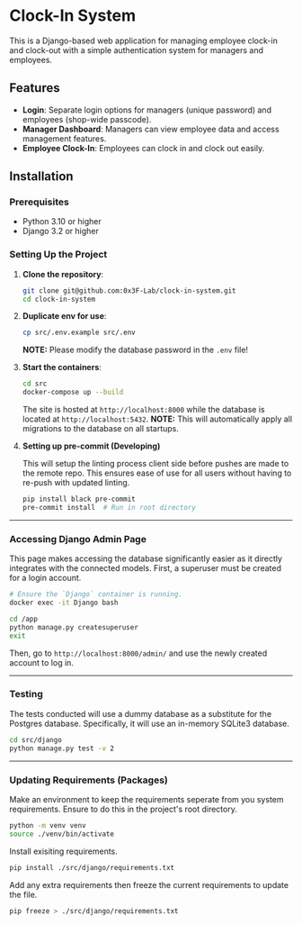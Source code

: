 # Clock-In System

This is a Django-based web application for managing employee clock-in and clock-out with a simple authentication system for managers and employees.

## Features

- **Login**: Separate login options for managers (unique password) and employees (shop-wide passcode).
- **Manager Dashboard**: Managers can view employee data and access management features.
- **Employee Clock-In**: Employees can clock in and clock out easily.

## Installation

### Prerequisites

- Python 3.10 or higher
- Django 3.2 or higher

### Setting Up the Project

1. **Clone the repository**:
   ```bash
   git clone git@github.com:0x3F-Lab/clock-in-system.git
   cd clock-in-system
   ```

2. **Duplicate env for use**:
    ```bash
    cp src/.env.example src/.env
    ```
    **NOTE:** Please modify the database password in the `.env` file!

3. **Start the containers**:
    ```bash
    cd src
    docker-compose up --build
    ```
    The site is hosted at `http://localhost:8000` while the database is located at `http://localhost:5432`.
    **NOTE:** This will automatically apply all migrations to the database on all startups.

4. **Setting up pre-commit (Developing)**
   
    This will setup the linting process client side before pushes are made to the remote repo. This ensures ease of use for all users without having to re-push with updated linting.
    ```bash
    pip install black pre-commit
    pre-commit install  # Run in root directory
    ```

---

### **Accessing Django Admin Page**

This page makes accessing the database significantly easier as it directly integrates with the connected models. First, a superuser must be created for a login account.

```bash
# Ensure the `Django` container is running.
docker exec -it Django bash
```

```bash
cd /app
python manage.py createsuperuser
exit
```

Then, go to `http://localhost:8000/admin/` and use the newly created account to log in.

---

### **Testing**

The tests conducted will use a dummy database as a substitute for the Postgres database. Specifically, it will use an in-memory SQLite3 database.

```bash
cd src/django
python manage.py test -v 2
```

---

### **Updating Requirements (Packages)**

Make an environment to keep the requirements seperate from you system requirements. Ensure to do this in the project's root directory.

```bash
python -m venv venv
source ./venv/bin/activate
```

Install exisiting requirements.

```bash
pip install ./src/django/requirements.txt
```

Add any extra requirements then freeze the current requirements to update the file.
```bash
pip freeze > ./src/django/requirements.txt
```
